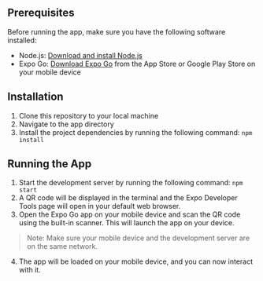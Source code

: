 ## Prerequisites

Before running the app, make sure you have the following software installed:

- Node.js: [Download and install Node.js](https://nodejs.org)
- Expo Go: [Download Expo Go](https://expo.io/client) from the App Store or Google Play Store on your mobile device

## Installation

1. Clone this repository to your local machine
2. Navigate to the app directory
3. Install the project dependencies by running the following command:
`npm install`

## Running the App
1. Start the development server by running the following command:
`npm start`
2. A QR code will be displayed in the terminal and the Expo Developer Tools page will open in your default web browser.
3. Open the Expo Go app on your mobile device and scan the QR code using the built-in scanner. This will launch the app on your device.
> Note: Make sure your mobile device and the development server are on the same network.
4. The app will be loaded on your mobile device, and you can now interact with it.
